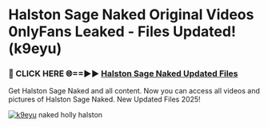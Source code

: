 # Halston Sage Naked Original Videos 0nlyFans Leaked - Files Updated! (k9eyu)

<h3>🔴 CLICK HERE 🌐==►► <a href="https://tinyurl.com/up5wt9bj" rel="nofollow">Halston Sage Naked Updated Files</a></h3>

Get Halston Sage Naked and all content. Now you can access all videos and pictures of Halston Sage Naked. New Updated Files 2025!

[![k9eyu](https://i.imgur.com/ABiUzMV.gif)](https://tinyurl.com/up5wt9bj)
naked holly halston